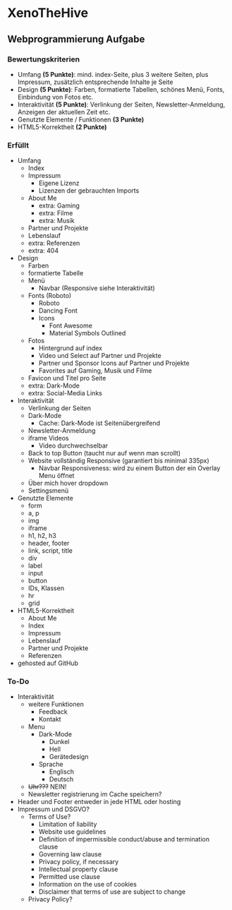 # XenoTheHive

## Webprogrammierung Aufgabe
### Bewertungskriterien
* Umfang **(5 Punkte)**: mind. index-Seite, plus 3 weitere Seiten, plus Impressum, zusätzlich entsprechende Inhalte je Seite 
* Design **(5 Punkte)**: Farben, formatierte Tabellen, schönes Menü, Fonts, Einbindung von Fotos etc. 
* Interaktivität **(5 Punkte)**: Verlinkung der Seiten, Newsletter-Anmeldung, Anzeigen der aktuellen Zeit etc. 
* Genutzte Elemente / Funktionen **(3 Punkte)**
* HTML5-Korrektheit **(2 Punkte)**
### Erfüllt
* Umfang
    * Index
    * Impressum
        * Eigene Lizenz
        * Lizenzen der gebrauchten Imports
    * About Me
        * extra: Gaming
        * extra: Filme
        * extra: Musik
    * Partner und Projekte
    * Lebenslauf
    * extra: Referenzen
    * extra: 404
* Design
    * Farben
    * formatierte Tabelle
    * Menü
        * Navbar (Responsive siehe Interaktivität)
    * Fonts (Roboto)
        * Roboto
        * Dancing Font
        * Icons
            * Font Awesome
            * Material Symbols Outlined
    * Fotos
        * Hintergrund auf index
        * Video und Select auf Partner und Projekte
        * Partner und Sponsor Icons auf Partner und Projekte
        * Favorites auf Gaming, Musik und Filme
    * Favicon und Titel pro Seite
    * extra: Dark-Mode
    * extra: Social-Media Links
* Interaktivität
    * Verlinkung der Seiten
    * Dark-Mode
        * Cache: Dark-Mode ist Seitenübergreifend
    * Newsletter-Anmeldung
    * iframe Videos
        * Video durchwechselbar
    * Back to top Button (taucht nur auf wenn man scrollt)
    * Website vollständig Responsive (garantiert bis minimal 335px)
        * Navbar Responsiveness: wird zu einem Button der ein Overlay Menu öffnet
    * Über mich hover dropdown
    * Settingsmenü
* Genutzte Elemente
    * form
    * a, p
    * img
    * iframe
    * h1, h2, h3
    * header, footer
    * link, script, title
    * div
    * label
    * input
    * button
    * IDs, Klassen
    * hr
    * grid
* HTML5-Korrektheit
    * About Me
    * Index
    * Impressum
    * Lebenslauf
    * Partner und Projekte
    * Referenzen
* gehosted auf GitHub
### To-Do
* Interaktivität
    * weitere Funktionen
        * Feedback
        * Kontakt
    * Menu
        * Dark-Mode
            * Dunkel
            * Hell
            * Gerätedesign
        * Sprache
            * Englisch
            * Deutsch
    * ~~Uhr???~~ NEIN!
    * Newsletter registrierung im Cache speichern?
* Header und Footer entweder in jede HTML oder hosting
* Impressum und DSGVO?
    * Terms of Use?
        * Limitation of liability
        * Website use guidelines
        * Definition of impermissible conduct/abuse and termination clause
        * Governing law clause
        * Privacy policy, if necessary
        * Intellectual property clause
        * Permitted use clause
        * Information on the use of cookies
        * Disclaimer that terms of use are subject to change
    * Privacy Policy?
